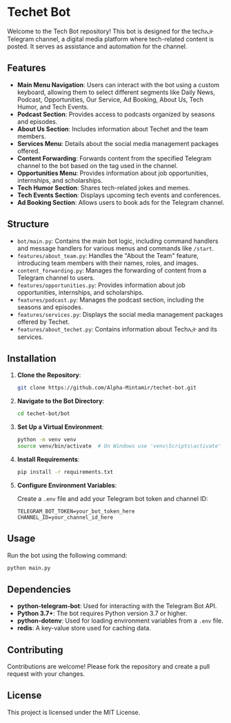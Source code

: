 # Techet Bot

Welcome to the Tech Bot repository! This bot is designed for the techኢት Telegram channel, a digital media platform where tech-related content is posted. It serves as assistance and automation for the channel.

## Features

- **Main Menu Navigation**: Users can interact with the bot using a custom keyboard, allowing them to select different segments like Daily News, Podcast, Opportunities, Our Service, Ad Booking, About Us, Tech Humor, and Tech Events.
- **Podcast Section**: Provides access to podcasts organized by seasons and episodes.
- **About Us Section**: Includes information about Techet and the team members.
- **Services Menu**: Details about the social media management packages offered.
- **Content Forwarding**: Forwards content from the specified Telegram channel to the bot based on the tag used in the channel.
- **Opportunities Menu**: Provides information about job opportunities, internships, and scholarships.
- **Tech Humor Section**: Shares tech-related jokes and memes.
- **Tech Events Section**: Displays upcoming tech events and conferences.
- **Ad Booking Section**: Allows users to book ads for the Telegram channel.


## Structure

- `bot/main.py`: Contains the main bot logic, including command handlers and message handlers for various menus and commands like `/start`.
- `features/about_team.py`: Handles the "About the Team" feature, introducing team members with their names, roles, and images.
- `content_forwarding.py`: Manages the forwarding of content from a Telegram channel to users.
- `features/opportunities.py`: Provides information about job opportunities, internships, and scholarships.
- `features/podcast.py`: Manages the podcast section, including the seasons and episodes.
- `features/services.py`: Displays the social media management packages offered by Techet.
- `features/about_techet.py`: Contains information about Techኢት and its services.

## Installation

1. **Clone the Repository**:

    ```bash
    git clone https://github.com/Alpha-Mintamir/techet-bot.git
    ```

2. **Navigate to the Bot Directory**:

    ```bash
    cd techet-bot/bot
    ```

3. **Set Up a Virtual Environment**:

    ```bash
    python -m venv venv
    source venv/bin/activate  # On Windows use 'venv\Scripts\activate'
    ```

4. **Install Requirements**:

    ```bash
    pip install -r requirements.txt
    ```

5. **Configure Environment Variables**:

    Create a `.env` file and add your Telegram bot token and channel ID:

    ```env
    TELEGRAM_BOT_TOKEN=your_bot_token_here
    CHANNEL_ID=your_channel_id_here
    ```

## Usage

Run the bot using the following command:

```bash
python main.py
```

## Dependencies

- **python-telegram-bot**: Used for interacting with the Telegram Bot API.
- **Python 3.7+**: The bot requires Python version 3.7 or higher.
- **python-dotenv**: Used for loading environment variables from a `.env` file.
- **redis**: A key-value store used for caching data.

## Contributing

Contributions are welcome! Please fork the repository and create a pull request with your changes.

## License

This project is licensed under the MIT License.